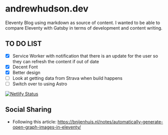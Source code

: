 # andrewhudson.dev

Eleventy Blog using markdown as source of content. I wanted to be able to compare Eleventy with Gatsby in terms of development and content writing.


## TO DO LIST

- [x] Service Worker with notification that there is an update for the user so they can refresh the content if out of date
- [x] Decent Font
- [x] Better design
- [ ] Look at getting data from Strava when build happens
- [ ] Switch over to using Astro

[![Netlify Status](https://api.netlify.com/api/v1/badges/7d7d9ebd-c5d6-4264-96d6-4154315ea3f1/deploy-status)](https://app.netlify.com/sites/unruffled-bhabha-811d0b/deploys)

## Social Sharing
- Following this article: https://bnijenhuis.nl/notes/automatically-generate-open-graph-images-in-eleventy/
